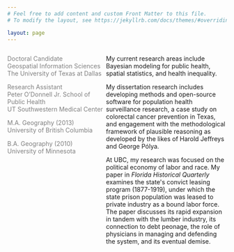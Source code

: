 ```yaml
---
# Feel free to add content and custom Front Matter to this file.
# To modify the layout, see https://jekyllrb.com/docs/themes/#overriding-theme-defaults

layout: page
---
```


  <div id="left" style="float:left; width:45%; color:Gray;">

<p>Doctoral Candidate<br/>	
Geospatial Information Sciences<br/>
The University of Texas at Dallas<br/></p>

<p>Research Assistant<br/>
Peter O’Donnell Jr. School of Public Health<br/>
UT Southwestern Medical Center<br/></p>

<p>M.A. Geography (2013)<br/>
University of British Columbia<br/></p>

B.A. Geography (2010)<br/>
University of Minnesota
              
</div>

<div id="right" style="float:right; width:55%;">
  
<p>My current research areas include Bayesian modeling for public health, spatial statistics, and health inequality. </p>

<p>My dissertation research includes developing methods and open-source software for population health surveillance research, a case study on colorectal cancer prevention in Texas, and engagement with the methodological framework of plausible reasoning as developed by the likes of Harold Jeffreys and George Po&#769;lya.

 </p>

<p> At UBC, my research was focused on the political economy of labor and race. My paper in <i>Florida Historical Quarterly</i> examines the state's convict leasing program (1877-1919), under which the state prison population was leased to private industry as a bound labor force. The paper discusses its rapid expansion in tandem with the lumber industry, its connection to debt peonage, the role of physicians in managing and defending the system, and its eventual demise.

</p>

</div>